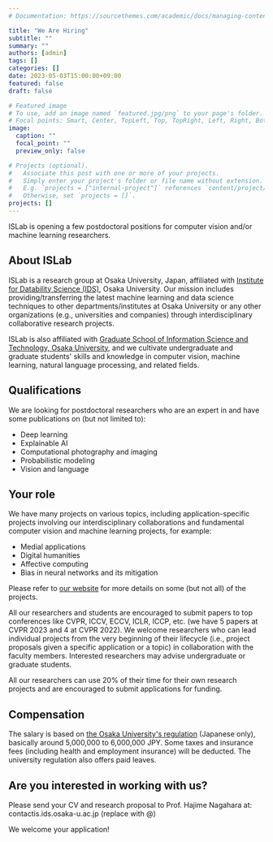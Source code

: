 ```yaml
---
# Documentation: https://sourcethemes.com/academic/docs/managing-content/

title: "We Are Hiring"
subtitle: ""
summary: ""
authors: [admin]
tags: []
categories: []
date: 2023-05-03T15:00:00+09:00
featured: false
draft: false

# Featured image
# To use, add an image named `featured.jpg/png` to your page's folder.
# Focal points: Smart, Center, TopLeft, Top, TopRight, Left, Right, BottomLeft, Bottom, BottomRight.
image:
  caption: ""
  focal_point: ""
  preview_only: false

# Projects (optional).
#   Associate this post with one or more of your projects.
#   Simply enter your project's folder or file name without extension.
#   E.g. `projects = ["internal-project"]` references `content/project/deep-learning/index.md`.
#   Otherwise, set `projects = []`.
projects: []
---
```


ISLab is opening a few postdoctoral positions for computer vision and/or machine learning researchers. 

## About ISLab

ISLab is a research group at Osaka University, Japan, affiliated with [Institute for Datability Science (IDS)](https://www.ids.osaka-u.ac.jp/en/), Osaka University. Our mission includes providing/transferring the latest machine learning and data science techniques to other departments/institutes at Osaka University or any other organizations (e.g., universities and companies) through interdisciplinary collaborative research projects. 

ISLab is also affiliated with [Graduate School of Information Science and Technology, Osaka University](https://www.ist.osaka-u.ac.jp/english/), and we cultivate undergraduate and graduate students' skills and knowledge in computer vision, machine learning, natural language processing, and related fields. 

## Qualifications

We are looking for postdoctoral researchers who are an expert in and have some publications on (but not limited to):

- Deep learning
- Explainable AI
- Computational photography and imaging
- Probabilistic modeling
- Vision and language

## Your role

We have many projects on various topics, including application-specific projects involving our interdisciplinary collaborations and fundamental computer vision and machine learning projects, for example:

- Medial applications
- Digital humanities
- Affective computing
- Bias in neural networks and its mitigation

Please refer to [our website](https://www.is.ids.osaka-u.ac.jp/) for more details on some (but not all) of the projects. 

All our researchers and students are encouraged to submit papers to top conferences like CVPR, ICCV, ECCV, ICLR, ICCP, etc. (we have 5 papers at CVPR 2023 and 4 at CVPR 2022). We welcome researchers who can lead individual projects from the very beginning of their lifecycle (i.e., project proposals given a specific application or a topic) in collaboration with the faculty members. Interested researchers may advise undergraduate or graduate students. 

All our researchers can use 20% of their time for their own research projects and are encouraged to submit applications for funding. 

## Compensation

The salary is based on [the Osaka University's regulation](https://www.osaka-u.ac.jp/kitei/reiki_honbun/u035RG00000535.html?id=j21_k1) (Japanese only), basically around 5,000,000 to 6,000,000 JPY. Some taxes and insurance fees (including health and employment insurance) will be deducted. The university regulation also offers paid leaves. 

## Are you interested in working with us?

Please send your CV and research proposal to Prof. Hajime Nagahara at: contact<i class="fas fa-at"></i>is.ids.osaka-u.ac.jp (replace <i class="fas fa-at"></i> with @)

We welcome your application!
